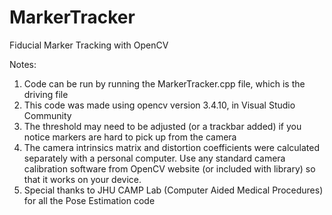 # MarkerTracker
Fiducial Marker Tracking with OpenCV

Notes:
1. Code can be run by running the MarkerTracker.cpp file, which is the driving file
2. This code was made using opencv version 3.4.10, in Visual Studio Community
3. The threshold may need to be adjusted (or a trackbar added) if you notice markers are hard to pick up from the camera
4. The camera intrinsics matrix and distortion coefficients were calculated separately with a personal computer.
   Use any standard camera calibration software from OpenCV website (or included with library) so that it works
   on your device. 
5. Special thanks to JHU CAMP Lab (Computer Aided Medical Procedures) for all the Pose Estimation code 
